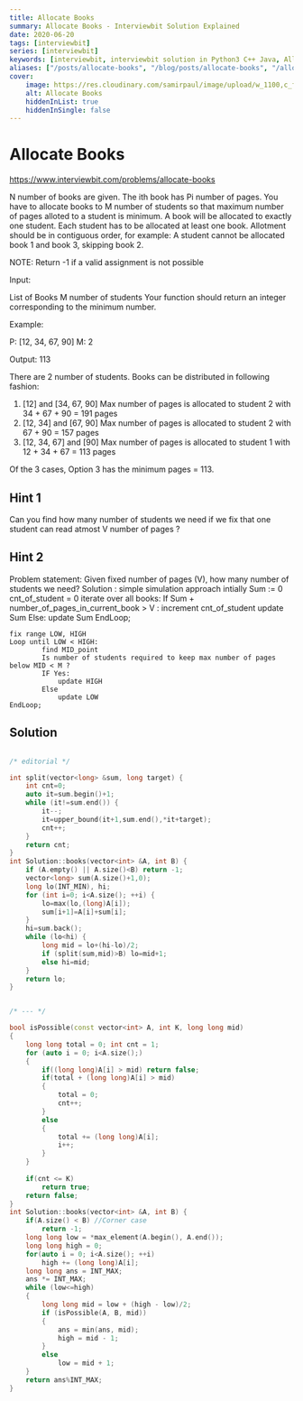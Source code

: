```yaml
---
title: Allocate Books
summary: Allocate Books - Interviewbit Solution Explained
date: 2020-06-20
tags: [interviewbit]
series: [interviewbit]
keywords: [interviewbit, interviewbit solution in Python3 C++ Java, Allocate Books solution]
aliases: ["/posts/allocate-books", "/blog/posts/allocate-books", "/allocate-books"]
cover:
    image: https://res.cloudinary.com/samirpaul/image/upload/w_1100,c_fit,co_rgb:FFFFFF,l_text:Arial_70_bold:Allocate Books - Solution Explained/problem-solving.webp
    alt: Allocate Books
    hiddenInList: true
    hiddenInSingle: false
---
```


# Allocate Books

https://www.interviewbit.com/problems/allocate-books



N number of books are given. 
The ith book has Pi number of pages. 
You have to allocate books to M number of students so that maximum number of pages alloted to a student is minimum. A book will be allocated to exactly one student. Each student has to be allocated at least one book. Allotment should be in contiguous order, for example: A student cannot be allocated book 1 and book 3, skipping book 2.

NOTE: Return -1 if a valid assignment is not possible

Input:

List of Books
M number of students
Your function should return an integer corresponding to the minimum number.

Example:

P: [12, 34, 67, 90]
M: 2

Output: 113

There are 2 number of students. Books can be distributed in following fashion: 
  1) [12] and [34, 67, 90]
      Max number of pages is allocated to student 2 with 34 + 67 + 90 = 191 pages
  2) [12, 34] and [67, 90]
      Max number of pages is allocated to student 2 with 67 + 90 = 157 pages 
  3) [12, 34, 67] and [90]
      Max number of pages is allocated to student 1 with 12 + 34 + 67 = 113 pages

Of the 3 cases, Option 3 has the minimum pages = 113. 

## Hint 1

Can you find how many number of students we need if we fix that one student can read atmost V number of pages ?

## Hint 2

Problem statement: Given fixed number of pages (V),  how many number of students we need?
Solution :
   simple simulation approach
   intially Sum := 0
   cnt_of_student = 0
   iterate over all books:
        If Sum + number_of_pages_in_current_book > V :
                  increment cnt_of_student
                  update Sum
        Else:
                  update Sum
   EndLoop;
  


    fix range LOW, HIGH
    Loop until LOW < HIGH:
            find MID_point
            Is number of students required to keep max number of pages below MID < M ? 
            IF Yes:
                update HIGH
            Else
                update LOW
    EndLoop;


## Solution

```cpp

/* editorial */

int split(vector<long> &sum, long target) {
    int cnt=0;
    auto it=sum.begin()+1;
    while (it!=sum.end()) {
        it--;
        it=upper_bound(it+1,sum.end(),*it+target);
        cnt++;
    }
    return cnt;
}
int Solution::books(vector<int> &A, int B) {
    if (A.empty() || A.size()<B) return -1;
    vector<long> sum(A.size()+1,0);
    long lo(INT_MIN), hi;
    for (int i=0; i<A.size(); ++i) {
        lo=max(lo,(long)A[i]);
        sum[i+1]=A[i]+sum[i];
    }
    hi=sum.back();
    while (lo<hi) {
        long mid = lo+(hi-lo)/2;
        if (split(sum,mid)>B) lo=mid+1;
        else hi=mid;
    }
    return lo;
}


/* --- */

bool isPossible(const vector<int> A, int K, long long mid)
{
    long long total = 0; int cnt = 1;
    for (auto i = 0; i<A.size();)
    {
        if((long long)A[i] > mid) return false;
        if(total + (long long)A[i] > mid)
        {
            total = 0;
            cnt++;
        }
        else
        {
            total += (long long)A[i];
            i++;
        }
    }
    
    if(cnt <= K)
        return true;
    return false;
}
int Solution::books(vector<int> &A, int B) {
    if(A.size() < B) //Corner case
        return -1;
    long long low = *max_element(A.begin(), A.end());
    long long high = 0;
    for(auto i = 0; i<A.size(); ++i)
        high += (long long)A[i];
    long long ans = INT_MAX;
    ans *= INT_MAX;
    while (low<=high)
    {
        long long mid = low + (high - low)/2;
        if (isPossible(A, B, mid))
        {
            ans = min(ans, mid);
            high = mid - 1;
        }
        else
            low = mid + 1;
    }
    return ans%INT_MAX;
}
```